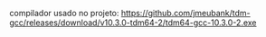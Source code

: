 compilador usado no projeto: https://github.com/jmeubank/tdm-gcc/releases/download/v10.3.0-tdm64-2/tdm64-gcc-10.3.0-2.exe